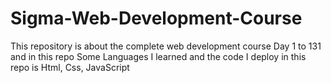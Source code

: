 # Sigma-Web-Development-Course
This repository is about the complete web development course Day 1 to 131 and in this repo Some Languages I learned and the code I deploy in this repo is Html, Css, JavaScript
